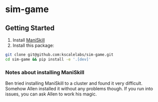 # sim-game

## Getting Started

1. Install [ManiSkill](https://maniskill.readthedocs.io/en/latest/user_guide/getting_started/installation.html)
2. Install this package:

```bash
git clone git@github.com:kscalelabs/sim-game.git
cd sim-game && pip install -e '.[dev]'
```

### Notes about installing ManiSkill

Ben tried installing ManiSkill to a cluster and found it very difficult. Somehow Allen installed it without any problems though. If you run into issues, you can ask Allen to work his magic.
